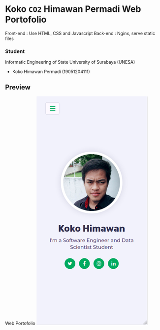 # Koko `CO2` Himawan Permadi Web Portofolio
Front-end : Use HTML, CSS and Javascript
Back-end : Nginx, serve static files

### Student
Informatic Engineering of State University of Surabaya (UNESA)
- Koko Himawan Permadi (19051204111)

## Preview
Web Portofolio
![Web Portofolio](https://github.com/kokohi28/web-portofolio/blob/master/home_sample.png?raw=true)


